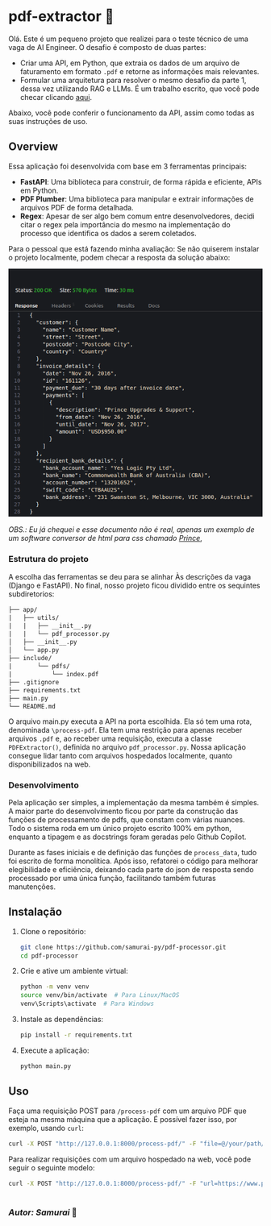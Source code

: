 # pdf-extractor 📄
Olá. Este é um pequeno projeto que realizei para o teste técnico de uma vaga de AI Engineer. O desafio é composto de duas partes:

- Criar uma API, em Python, que extraia os dados de um arquivo de faturamento em formato ```.pdf``` e retorne as informações mais relevantes.
- Formular uma arquitetura para resolver o mesmo desafio da parte 1, dessa vez utilizando RAG e LLMs. É um trabalho escrito, que você pode checar clicando [aqui](/include/case2/extracting-pdf-data-with-llms-and-rag.md).

Abaixo, você pode conferir o funcionamento da API, assim como todas as suas instruções de uso.

## Overview

Essa aplicação foi desenvolvida com base em 3 ferramentas principais:

- **FastAPI**: Uma biblioteca para construir, de forma rápida e eficiente, APIs em Python.
- **PDF Plumber**: Uma biblioteca para manipular e extrair informações de arquivos PDF de forma detalhada.
- **Regex**: Apesar de ser algo bem comum entre desenvolvedores, decidi citar o regex pela importância do mesmo na implementação do processo que identifica os dados a serem coletados.

Para o pessoal que está fazendo minha avaliação: Se não quiserem instalar o projeto localmente, podem checar a resposta da solução abaixo:

![Alt text](include/images/api_response.png?raw=true)

*OBS.: Eu já chequei e esse documento não é real, apenas um exemplo de um software conversor de html para css chamado [Prince](https://www.princexml.com/)*,

### Estrutura do projeto

A escolha das ferramentas se deu para se alinhar Às descrições da vaga (Django e FastAPI). No final, nosso projeto ficou dividido entre os sequintes subdiretorios:

```pdf_processor/
├── app/
|   ├── utils/
|   |   ├── __init__.py
|   |   └── pdf_processor.py
│   ├── __init__.py
│   └── app.py
├── include/
|       └── pdfs/
|           └── index.pdf
├── .gitignore
├── requirements.txt
├── main.py
└── README.md
```

O arquivo main.py executa a API na porta escolhida. Ela só tem uma rota, denominada ```\process-pdf```. Ela tem uma restrição para apenas receber arquivos ```.pdf``` e, ao receber uma requisição, executa a classe ```PDFExtractor()```, definida no arquivo ```pdf_processor.py```. Nossa aplicação consegue lidar tanto com arquivos hospedados localmente, quanto disponibilizados na web.

### Desenvolvimento

Pela aplicação ser simples, a implementação da mesma também é simples. A maior parte do desenvolvimento ficou por parte da construção das funções de processamento de pdfs, que constam com várias nuances. Todo o sistema roda em um único projeto escrito 100% em python, enquanto a tipagem e as docstrings foram geradas pelo Github Copilot.

Durante as fases iniciais e de definição das funções de ```process_data```,  tudo foi escrito de forma monolítica. Após isso, refatorei o código para melhorar elegibilidade e eficiência, deixando cada parte do json de resposta sendo processado por uma única função, facilitando também futuras manutenções.

## Instalação

1. Clone o repositório:
    ```bash
    git clone https://github.com/samurai-py/pdf-processor.git
    cd pdf-processor
    ```

2. Crie e ative um ambiente virtual:
    ```bash
    python -m venv venv
    source venv/bin/activate  # Para Linux/MacOS
    venv\Scripts\activate  # Para Windows
    ```

3. Instale as dependências:
    ```bash
    pip install -r requirements.txt
    ```

4. Execute a aplicação:
    ```bash
    python main.py
    ```

## Uso

Faça uma requisição POST para `/process-pdf` com um arquivo PDF que esteja na mesma máquina que a aplicação. É possível fazer isso, por exemplo, usando `curl`:
```bash
curl -X POST "http://127.0.0.1:8000/process-pdf/" -F "file=@/your/path/to-file/index.pdf"
```

Para realizar requisições com um arquivo hospedado na web, você pode seguir o seguinte modelo:
```bash
curl -X POST "http://127.0.0.1:8000/process-pdf/" -F "url=https://www.princexml.com/howcome/2016/samples/invoice/index.pdf"
```


#
### *Autor:* ***Samurai*** 🥷